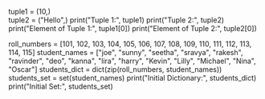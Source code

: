 tuple1 = (10,)    
tuple2 = ("Hello",)
print("Tuple 1:", tuple1)
print("Tuple 2:", tuple2)
print("Element of Tuple 1:", tuple1[0])
print("Element of Tuple 2:", tuple2[0])


roll_numbers = [101, 102, 103, 104, 105, 106, 107, 108, 109, 110,
                111, 112, 113, 114, 115]
student_names = ["joe", "sunny", "seetha", "sravya", "rakesh",
                 "ravinder", "deo", "kanna", "lira", "harry",
                 "Kevin", "Lilly", "Michael", "Nina", "Oscar"]
students_dict = dict(zip(roll_numbers, student_names))
students_set = set(student_names)
print("Initial Dictionary:", students_dict)
print("Initial Set:", students_set)
